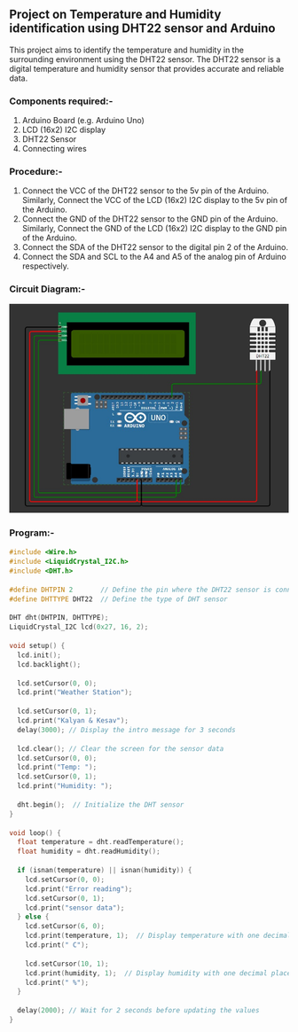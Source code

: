 ## Project on Temperature and Humidity identification using DHT22 sensor and Arduino
This project aims to identify the temperature and humidity in the surrounding environment using the DHT22 sensor.
The DHT22 sensor is a digital temperature and humidity sensor that provides accurate and reliable data.

### Components required:-
1. Arduino Board (e.g. Arduino Uno)
2. LCD (16x2) I2C display
3. DHT22 Sensor
4. Connecting wires

### Procedure:-
1. Connect the VCC of the DHT22 sensor to the 5v pin of the Arduino.
Similarly, Connect the VCC of the LCD (16x2) I2C display to the 5v pin of the Arduino.
2. Connect the GND of the DHT22 sensor to the GND pin of the Arduino.
Similarly, Connect the GND of the LCD (16x2) I2C display to the GND pin of the Arduino.
3. Connect the SDA of the DHT22 sensor to the digital pin 2 of the Arduino.
4. Connect the SDA and SCL to the A4 and A5 of the analog pin of Arduino respectively.

### Circuit Diagram:-
![circuit](<WhatsApp Image 2024-06-22 at 23.55.04_645988d1.jpg>)

### Program:-
```c++
#include <Wire.h>
#include <LiquidCrystal_I2C.h>
#include <DHT.h>

#define DHTPIN 2       // Define the pin where the DHT22 sensor is connected
#define DHTTYPE DHT22  // Define the type of DHT sensor

DHT dht(DHTPIN, DHTTYPE);
LiquidCrystal_I2C lcd(0x27, 16, 2);

void setup() {
  lcd.init();                      
  lcd.backlight();
  
  lcd.setCursor(0, 0);
  lcd.print("Weather Station");
  
  lcd.setCursor(0, 1);
  lcd.print("Kalyan & Kesav");
  delay(3000); // Display the intro message for 3 seconds

  lcd.clear(); // Clear the screen for the sensor data
  lcd.setCursor(0, 0);
  lcd.print("Temp: ");
  lcd.setCursor(0, 1);
  lcd.print("Humidity: ");
  
  dht.begin();  // Initialize the DHT sensor
}

void loop() {
  float temperature = dht.readTemperature();
  float humidity = dht.readHumidity();

  if (isnan(temperature) || isnan(humidity)) {
    lcd.setCursor(0, 0);
    lcd.print("Error reading");
    lcd.setCursor(0, 1);
    lcd.print("sensor data");
  } else {
    lcd.setCursor(6, 0);
    lcd.print(temperature, 1);  // Display temperature with one decimal place
    lcd.print(" C");

    lcd.setCursor(10, 1);
    lcd.print(humidity, 1);  // Display humidity with one decimal place
    lcd.print(" %");
  }

  delay(2000); // Wait for 2 seconds before updating the values
}
```
